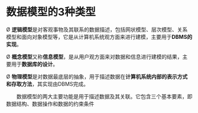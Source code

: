 # 数据模型的3种类型

 

Ø **逻辑模型**是对客观事物及其联系的数据描述，包括网状模型、层次模型、关系模型和面向对象模型等，它是从计算机系统观方面来进行建模，主要用于**DBMS的实现**。

Ø **概念模型**又称**信息模型**，是从用户观方面来对数据和信息进行建模的结果，主要用于**数据库的设计**。

Ø **物理模型**是对数据最底层的抽象，用于描述数据在**计算机系统内部的表示方式和存取方法**，其实现由DBMS完成。

　　数据模型的两大主要功能是用于描述数据及其关联。它包含三个基本要素，即数据结构、数据操作和数据的约束条件